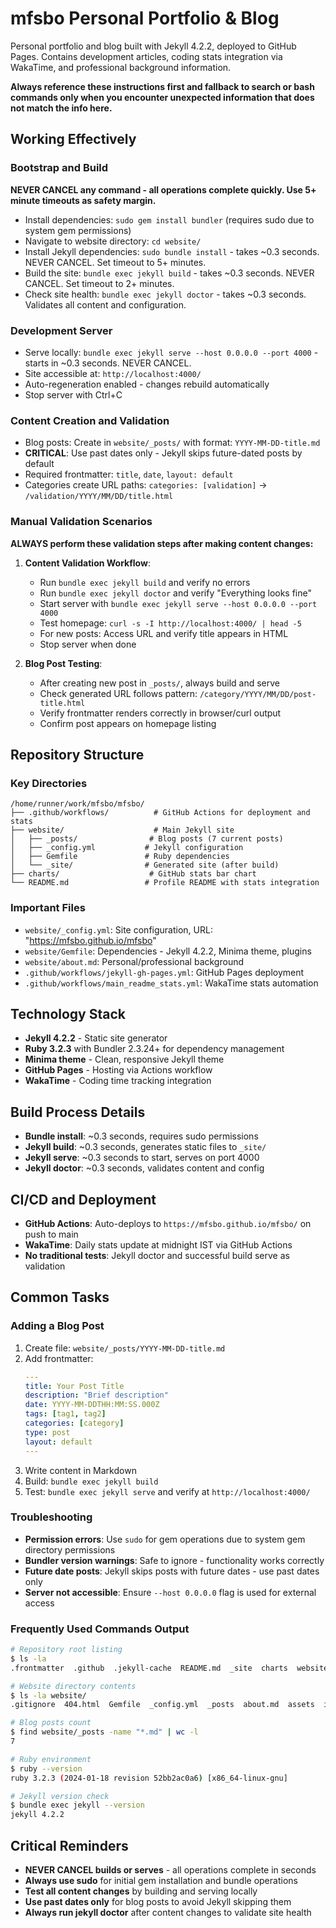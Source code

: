 # mfsbo Personal Portfolio & Blog

Personal portfolio and blog built with Jekyll 4.2.2, deployed to GitHub Pages. Contains development articles, coding stats integration via WakaTime, and professional background information.

**Always reference these instructions first and fallback to search or bash commands only when you encounter unexpected information that does not match the info here.**

## Working Effectively

### Bootstrap and Build
**NEVER CANCEL any command - all operations complete quickly. Use 5+ minute timeouts as safety margin.**

- Install dependencies: `sudo gem install bundler` (requires sudo due to system gem permissions)
- Navigate to website directory: `cd website/`
- Install Jekyll dependencies: `sudo bundle install` - takes ~0.3 seconds. NEVER CANCEL. Set timeout to 5+ minutes.
- Build the site: `bundle exec jekyll build` - takes ~0.3 seconds. NEVER CANCEL. Set timeout to 2+ minutes.
- Check site health: `bundle exec jekyll doctor` - takes ~0.3 seconds. Validates all content and configuration.

### Development Server
- Serve locally: `bundle exec jekyll serve --host 0.0.0.0 --port 4000` - starts in ~0.3 seconds. NEVER CANCEL.
- Site accessible at: `http://localhost:4000/`
- Auto-regeneration enabled - changes rebuild automatically
- Stop server with Ctrl+C

### Content Creation and Validation
- Blog posts: Create in `website/_posts/` with format: `YYYY-MM-DD-title.md`
- **CRITICAL**: Use past dates only - Jekyll skips future-dated posts by default
- Required frontmatter: `title`, `date`, `layout: default`
- Categories create URL paths: `categories: [validation]` → `/validation/YYYY/MM/DD/title.html`

### Manual Validation Scenarios
**ALWAYS perform these validation steps after making content changes:**

1. **Content Validation Workflow**:
   - Run `bundle exec jekyll build` and verify no errors
   - Run `bundle exec jekyll doctor` and verify "Everything looks fine"
   - Start server with `bundle exec jekyll serve --host 0.0.0.0 --port 4000`
   - Test homepage: `curl -s -I http://localhost:4000/ | head -5`
   - For new posts: Access URL and verify title appears in HTML
   - Stop server when done

2. **Blog Post Testing**:
   - After creating new post in `_posts/`, always build and serve
   - Check generated URL follows pattern: `/category/YYYY/MM/DD/post-title.html`
   - Verify frontmatter renders correctly in browser/curl output
   - Confirm post appears on homepage listing

## Repository Structure

### Key Directories
```
/home/runner/work/mfsbo/mfsbo/
├── .github/workflows/          # GitHub Actions for deployment and stats
├── website/                    # Main Jekyll site
│   ├── _posts/                # Blog posts (7 current posts)
│   ├── _config.yml           # Jekyll configuration
│   ├── Gemfile               # Ruby dependencies
│   └── _site/                # Generated site (after build)
├── charts/                    # GitHub stats bar chart
└── README.md                 # Profile README with stats integration
```

### Important Files
- `website/_config.yml`: Site configuration, URL: "https://mfsbo.github.io/mfsbo"
- `website/Gemfile`: Dependencies - Jekyll 4.2.2, Minima theme, plugins
- `website/about.md`: Personal/professional background
- `.github/workflows/jekyll-gh-pages.yml`: GitHub Pages deployment
- `.github/workflows/main_readme_stats.yml`: WakaTime stats automation

## Technology Stack
- **Jekyll 4.2.2** - Static site generator
- **Ruby 3.2.3** with Bundler 2.3.24+ for dependency management  
- **Minima theme** - Clean, responsive Jekyll theme
- **GitHub Pages** - Hosting via Actions workflow
- **WakaTime** - Coding time tracking integration

## Build Process Details
- **Bundle install**: ~0.3 seconds, requires sudo permissions
- **Jekyll build**: ~0.3 seconds, generates static files to `_site/`
- **Jekyll serve**: ~0.3 seconds to start, serves on port 4000
- **Jekyll doctor**: ~0.3 seconds, validates content and config

## CI/CD and Deployment
- **GitHub Actions**: Auto-deploys to `https://mfsbo.github.io/mfsbo/` on push to main
- **WakaTime**: Daily stats update at midnight IST via GitHub Actions
- **No traditional tests**: Jekyll doctor and successful build serve as validation

## Common Tasks

### Adding a Blog Post
1. Create file: `website/_posts/YYYY-MM-DD-title.md`
2. Add frontmatter:
   ```yaml
   ---
   title: Your Post Title
   description: "Brief description"
   date: YYYY-MM-DDTHH:MM:SS.000Z
   tags: [tag1, tag2]
   categories: [category]
   type: post
   layout: default
   ---
   ```
3. Write content in Markdown
4. Build: `bundle exec jekyll build`
5. Test: `bundle exec jekyll serve` and verify at `http://localhost:4000/`

### Troubleshooting
- **Permission errors**: Use `sudo` for gem operations due to system gem directory permissions
- **Bundler version warnings**: Safe to ignore - functionality works correctly
- **Future date posts**: Jekyll skips posts with future dates - use past dates only
- **Server not accessible**: Ensure `--host 0.0.0.0` flag is used for external access

### Frequently Used Commands Output
```bash
# Repository root listing
$ ls -la
.frontmatter  .github  .jekyll-cache  README.md  _site  charts  website

# Website directory contents  
$ ls -la website/
.gitignore  404.html  Gemfile  _config.yml  _posts  about.md  assets  index.markdown

# Blog posts count
$ find website/_posts -name "*.md" | wc -l
7

# Ruby environment
$ ruby --version
ruby 3.2.3 (2024-01-18 revision 52bb2ac0a6) [x86_64-linux-gnu]

# Jekyll version check
$ bundle exec jekyll --version  
jekyll 4.2.2
```

## Critical Reminders
- **NEVER CANCEL builds or serves** - all operations complete in seconds
- **Always use sudo** for initial gem installation and bundle operations
- **Test all content changes** by building and serving locally
- **Use past dates only** for blog posts to avoid Jekyll skipping them
- **Always run jekyll doctor** after content changes to validate site health